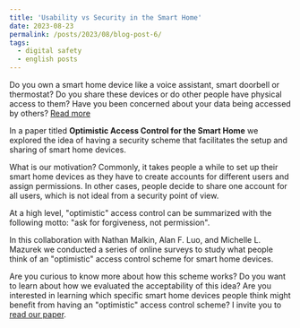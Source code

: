 ```yaml
---
title: 'Usability vs Security in the Smart Home'
date: 2023-08-23
permalink: /posts/2023/08/blog-post-6/
tags:
  - digital safety
  - english posts
---
```


Do you own a smart home device like a voice assistant, smart doorbell or thermostat? Do you share these devices or do other people have physical access to them? Have you been concerned about your data being accessed by others? [Read more](https://juliopovedacs.github.io/posts/2023/08/blog-post-6/)

In a paper titled **Optimistic Access Control for the Smart Home** we explored the idea of having a security scheme that facilitates the setup and sharing of smart home devices.

What is our motivation? Commonly, it takes people a while to set up their smart home devices as they have to create accounts for different users and assign permissions. In other cases, people decide to share one account for all users, which is not ideal from a security point of view.

At a high level, "optimistic" access control can be summarized with the following motto: "ask for forgiveness, not permission".

In this collaboration with Nathan Malkin, Alan F. Luo, and Michelle L. Mazurek we conducted a series of online surveys to study what people think of an "optimistic" access control scheme for smart home devices.

Are you curious to know more about how this scheme works? Do you want to learn about how we evaluated the acceptability of this idea? Are you interested in learning which specific smart home devices people think might benefit from having an "optimistic" access control scheme? I invite you to [read our paper](https://obj.umiacs.umd.edu/ieeesp23/Optimistic_Access.pdf).
